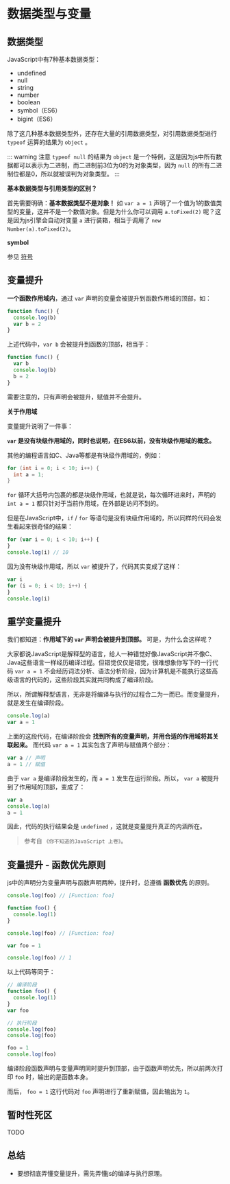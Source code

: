 # 数据类型与变量


## 数据类型

JavaScript中有7种基本数据类型：
- undefined
- null
- string
- number
- boolean
- symbol（ES6）
- bigint（ES6）

除了这几种基本数据类型外，还存在大量的引用数据类型，对引用数据类型进行 `typeof` 运算的结果为 `object` 。

::: warning 注意
`typeof null` 的结果为 `object` 是一个特例，这是因为js中所有数据都可以表示为二进制，而二进制前3位为0的为对象类型，因为 `null` 的所有二进制位都是0，所以就被误判为对象类型。
:::

**基本数据类型与引用类型的区别？**

首先需要明确：**基本数据类型不是对象！** 如 `var a = 1` 声明了一个值为1的数值类型的变量，这并不是一个数值对象。但是为什么你可以调用 `a.toFixed(2)` 呢？这是因为js引擎会自动对变量 `a` 进行装箱，相当于调用了 `new Number(a).toFixed(2)`。

**symbol**

参见 [符号](./符号.md)

## 变量提升

**一个函数作用域内**，通过 `var` 声明的变量会被提升到函数作用域的顶部，如：

```js
function func() {
  console.log(b)
  var b = 2
}
```

上述代码中，`var b` 会被提升到函数的顶部，相当于：

```js
function func() {
  var b
  console.log(b)
  b = 2
}
```


需要注意的，只有声明会被提升，赋值并不会提升。

**关于作用域**

变量提升说明了一件事：

**`var` 是没有块级作用域的，同时也说明，在ES6以前，没有块级作用域的概念。**

其他的编程语言如C、Java等都是有块级作用域的，例如：

```c
for (int i = 0; i < 10; i++) {
  int a = 1;
}
```

`for` 循环大括号内包裹的都是块级作用域，也就是说，每次循环进来时，声明的 `int a = 1` 都只针对于当前作用域，在外部是访问不到的。

但是在JavaScript中，`if` / `for` 等语句是没有块级作用域的，所以同样的代码会发生看起来很奇怪的结果：

```js
for (var i = 0; i < 10; i++) {
}
console.log(i) // 10
```

因为没有块级作用域，所以 `var` 被提升了，代码其实变成了这样：

```js
var i
for (i = 0; i < 10; i++) {
}
console.log(i)
```

## 重学变量提升 <badge type="danger" text="重点" />

我们都知道：**作用域下的 `var` 声明会被提升到顶部。** 可是，为什么会这样呢？

大家都说JavaScript是解释型的语言，给人一种错觉好像JavaScript并不像C、Java这些语言一样经历编译过程。但错觉仅仅是错觉，很难想象你写下的一行代码 `var a = 1` 不会经历词法分析、语法分析阶段，因为计算机是不能执行这些高级语言的代码的，这些阶段其实就共同构成了编译阶段。

所以，所谓解释型语言，无非是将编译与执行的过程合二为一而已。而变量提升，就是发生在编译阶段。


```js
console.log(a)
var a = 1
```

上面的这段代码，在编译阶段会 **找到所有的变量声明，并用合适的作用域将其关联起来。** 而代码 `var a = 1` 其实包含了声明与赋值两个部分：

```js
var a // 声明
a = 1 // 赋值
```

由于 `var a` 是编译阶段发生的，而 `a = 1` 发生在运行阶段。所以， `var a` 被提升到了作用域的顶部，变成了：

```js
var a
console.log(a)
a = 1
```

因此，代码的执行结果会是 `undefined` ，这就是变量提升真正的内涵所在。

> 参考自 `《你不知道的JavaScript 上卷》`。

## 变量提升 - 函数优先原则 <badge type="danger" text="重点" />

js中的声明分为变量声明与函数声明两种，提升时，总遵循 **函数优先** 的原则。

```js
console.log(foo) // [Function: foo]

function foo() {
  console.log(1)
}

console.log(foo) // [Function: foo]

var foo = 1

console.log(foo) // 1
```

以上代码等同于：

```js
// 编译阶段
function foo() {
  console.log(1)
}
var foo

// 执行阶段
console.log(foo)
console.log(foo)

foo = 1
console.log(foo)
```

编译阶段函数声明与变量声明同时提升到顶部，由于函数声明优先，所以前两次打印 `foo` 时，输出的是函数本身。

而后， `foo = 1` 这行代码对 `foo` 声明进行了重新赋值，因此输出为 `1`。


## 暂时性死区

TODO


## 总结

- 要想彻底弄懂变量提升，需先弄懂js的编译与执行原理。